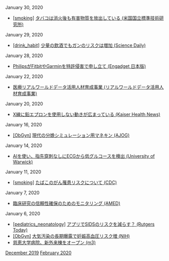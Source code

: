 January 30, 2020
* [\[smoking\]](smoking.md) [タバコは消火後も有害物質を放出している (米国国立標準技術研究所)](https://www.nist.gov/news-events/news/2020/01/butt-emissions-study-finds-even-extinguished-cigarettes-give-toxins)

January 29, 2020
* [\[drink_habit\]](drink_habit.md) [少量の飲酒でもガンのリスクは増加 (Science Daily)](https://www.sciencedaily.com/releases/2019/12/191209182002.htm)

January 28, 2020
* [PhilipsがFitbitやGarminを特許侵害で申し立て (Engadget 日本版)](https://japanese.engadget.com/jp-2020-01-11-fitbit-garmin.html)

January 22, 2020
* [医療リアルワールドデータ活用人材育成事業 (リアルワールドデータ活用人材育成事業)](https://www.med-rwd.jp/)

January 20, 2020
* [X線に鉛エプロンを使用しない動きが広まっている (Kaiser Health News)](https://khn.org/news/no-shield-from-x-rays-how-science-is-rethinking-lead-aprons/)

January 16, 2020
* [\[ObGyn\]](ObGyn.md) [現代の分娩シミュレーション用マネキン (AJOG)](https://www.ajog.org/article/S0002-9378(19)30907-X/fulltext)

January 14, 2020
* [AIを使い、指先穿刺なしにECGから低グルコースを検出 (University of Warwick)](https://warwick.ac.uk/newsandevents/pressreleases/artificial_intelligence_ai/)

January 11, 2020
* [\[smoking\]](smoke_habit.md) [たばこのがん罹患リスクについて (CDC)](https://www.cdc.gov/cancer/tobacco/index.htm)

January 7, 2020
* [臨床研究の信頼性確保のためのモニタリング (AMED)](https://www.mextnw.hosp.tohoku.ac.jp/handouts/002/wp/rm)

January 6, 2020
* [\[pediatrics_neonatology\]](pediatrics_neonatology.md) [アプリでSIDSのリスクを減らす？ (Rutgers Today)](https://news.rutgers.edu/just-had-baby-new-app-helps-keep-them-safe/20191213)
* [\[ObGyn\]](ObGyn.md) [大気汚染の長期曝露で妊娠高血圧リスク増 (NIH)](https://www.nih.gov/news-events/news-releases/pregnancy-hypertension-risk-increased-traffic-related-air-pollution)
* [慈恵大学病院、新外来棟をオープン (m3)](https://www.m3.com/news/iryoishin/719133)

[December 2019](1912.md) [February 2020](2002.md)
